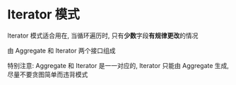 # Iterator 模式

Iterator 模式适合用在, 当循环遍历时, 只有**少数**字段**有规律更改**的情况

由 Aggregate 和 Iterator 两个接口组成

特别注意: Aggregate 和 Iterator 是一一对应的, Iterator 只能由 Aggregate 生成, 尽量不要贪图简单而违背模式